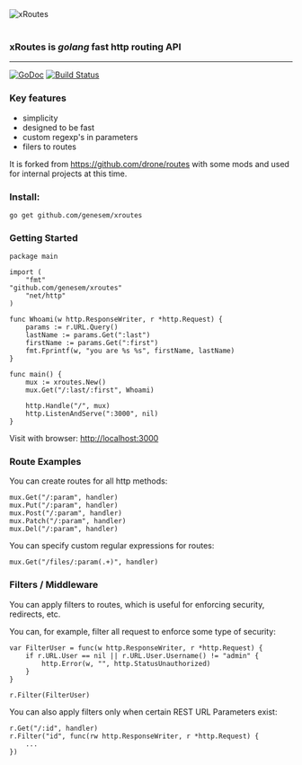 
<img src="https://genesem.github.io/logo/xroutes.png" alt="xRoutes" title="xRoutes - go lang http api" align="center"/>
<br/><br/>

### xRoutes is *golang* fast http routing API
------------------------------------------------

[![GoDoc](https://godoc.org/github.com/genesem/xroutes?status.png)](https://godoc.org/github.com/genesem/xroutes) [![Build Status](https://travis-ci.org/genesem/xroutes.svg?branch=master)](https://travis-ci.org/genesem/xroutes)


### Key features
- simplicity
- designed to be fast
- custom regexp's in parameters
- filers to routes

It is forked from <https://github.com/drone/routes> with some mods 
and used for internal projects at this time.

### Install:

    go get github.com/genesem/xroutes
    

### Getting Started

    package main

    import (
        "fmt"
	"github.com/genesem/xroutes"
        "net/http"
    )

    func Whoami(w http.ResponseWriter, r *http.Request) {
        params := r.URL.Query()
        lastName := params.Get(":last")
        firstName := params.Get(":first")
        fmt.Fprintf(w, "you are %s %s", firstName, lastName)
    }

    func main() {
        mux := xroutes.New()
        mux.Get("/:last/:first", Whoami)

        http.Handle("/", mux)
        http.ListenAndServe(":3000", nil)
    }


Visit with browser: <http://localhost:3000>


### Route Examples

You can create routes for all http methods:

    mux.Get("/:param", handler)
    mux.Put("/:param", handler)
    mux.Post("/:param", handler)
    mux.Patch("/:param", handler)
    mux.Del("/:param", handler)

You can specify custom regular expressions for routes:

    mux.Get("/files/:param(.+)", handler)


### Filters / Middleware
You can apply filters to routes, which is useful for enforcing security,
redirects, etc.

You can, for example, filter all request to enforce some type of security:

    var FilterUser = func(w http.ResponseWriter, r *http.Request) {
    	if r.URL.User == nil || r.URL.User.Username() != "admin" {
    		http.Error(w, "", http.StatusUnauthorized)
    	}
    }

    r.Filter(FilterUser)

You can also apply filters only when certain REST URL Parameters exist:

    r.Get("/:id", handler)
    r.Filter("id", func(rw http.ResponseWriter, r *http.Request) {
		...
	})
